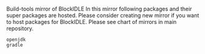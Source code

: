 Build-tools mirror of BlockIDLE
In this mirror following packages and their super packages are hosted.
Please consider creating new mirror if you want to host packages for BlockIDLE.
Please see chart of mirrors in main repository.
```
openjdk
gradle
```